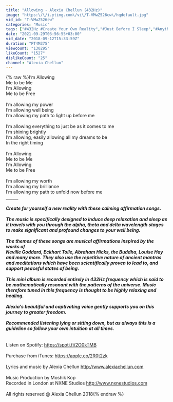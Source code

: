 ```yaml
---
title: "Allowing - Alexia Chellun (432Hz)"
image: "https:\/\/i.ytimg.com\/vi\/T-VMwZ526cw\/hqdefault.jpg"
vid_id: "T-VMwZ526cw"
categories: "Music"
tags: ["#432Hz #Create Your Own Reality","#Just Before I Sleep","#Anything Is Possible"]
date: "2021-09-29T03:56:55+03:00"
vid_date: "2018-09-12T15:33:59Z"
duration: "PT4M37S"
viewcount: "130295"
likeCount: "1527"
dislikeCount: "25"
channel: "Alexia Chellun"
---
```

{% raw %}I’m Allowing<br />Me to be Me<br />I’m Allowing<br />Me to be Free<br /><br />I’m allowing my power<br />I’m allowing well being<br />I’m allowing my path to light up before me<br /><br />I’m allowing everything to just be as it comes to me<br />I’m shining brightly<br />I’m allowing, easily allowing all my dreams to be<br />In the right timing<br /><br />I’m Allowing<br />Me to be Me<br />I’m Allowing<br />Me to be Free<br /><br />I’m allowing my worth<br />I’m allowing my brilliance<br />I’m allowing my path to unfold now before me<br />_________________<br /><br />Create for yourself a new reality with these calming affirmation songs.<br /><br />The music is specifically designed to induce deep relaxation and sleep as it travels with you through the alpha, theta and delta wavelength stages to make significant and profound changes to your well being.<br /><br />The themes of these songs are musical affirmations inspired by the works of<br />Neville Goddard, Eckhart Tolle, Abraham Hicks, the Buddha, Louise Hay and many more. They also use the repetitive nature of ancient mantras and meditations which have been scientifically proven to lead to, and support peaceful states of being.<br /><br />This mini album is recorded entirely in 432Hz frequency which is said to be mathematically resonant with the patterns of the universe. Music therefore tuned in this frequency is thought to be highly relaxing and healing.<br /><br />Alexia's beautiful and captivating voice gently supports you on this journey to greater freedom.<br /><br />Recommended listening lying or sitting down, but as always this is a guideline so follow your own intuition at all times.<br />___________<br /><br />Listen on Spotify: <a rel="nofollow" target="blank" href="https://spoti.fi/2O0kTMB">https://spoti.fi/2O0kTMB</a><br /><br />Purchase from iTunes: <a rel="nofollow" target="blank" href="https://apple.co/2R0t2zk">https://apple.co/2R0t2zk</a><br /><br />Lyrics and music by Alexia Chellun <a rel="nofollow" target="blank" href="http://www.alexiachellun.com">http://www.alexiachellun.com</a><br /><br />Music Production by Moshik Kop<br />Recorded in London at NXNE Studios <a rel="nofollow" target="blank" href="http://www.nxnestudios.com">http://www.nxnestudios.com</a><br /><br />All rights reserved @ Alexia Chellun 2018{% endraw %}
